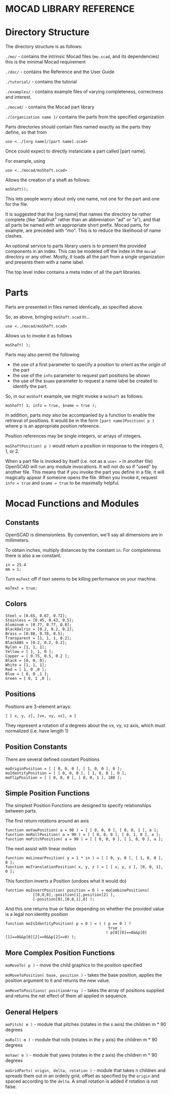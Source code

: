 # MOCAD LIBRARY REFERENCE

# Directory Structure

The directory structure is as follows:

```./mo/``` - contains the intrinsic Mocad files (```mo.scad```, and its dependencies)
this is the minimal Mocad requirement

```./doc/``` - contains the Reference and the User Guide

```./tutorial/``` - contains the tutorial

```./examples/``` - contains example files of varying completeness, correctness and interest.

```./mocad/``` - contains the Mocad part library

```./[organization name ]/``` contains the parts from the specified organization

Parts directories should contain files named exactly as the parts they define, so that from

```use <../[org name]/[part name].scad>```

Once could expect to directly instanciate a part called [part name].

For example, using

```use <../mocad/moShaft.scad>```

Allows the creation of a shaft as follows:

``` moShaft(); ```

This lets people worry about only one name, not one for the part and one for the file.

It is suggested that the [org name] that names the directory be rather complete (like
"adafruit" rather than an abbreviation "ad" or "a"), and that all parts be named with
an appropriate short prefix.  Mocad parts, for example, are preceded with "mo".  This is to reduce the likelihood of name clashes.

An optional service to parts library users is to present the provided components
in an index.  This can be modeled off the index in the ```mocad``` directory or any other.  Mostly, it loads all the part from a single organization and presents them with a name label.

The top level index contains a meta index of all the part libraries.

# Parts

Parts are presented in files named identically, as specified above.

So, as above, bringing ```moShaft.scad``` in...

```use <../mocad/moShaft.scad>```

Allows us to invoke it as follows

```moShaft( );```

Parts may also permit the following

- the use of a first parameter to specify a position to orient as the origin of the part
- the use of the ```info``` parameter to request part positions be shown
- the use of the ```$name``` parameter to request a name label be created to identify the part.

So, in our ```moShaft``` example, we might invoke a ```moShaft``` as follows:

```moShaft( 1, info = true, $name = true );```

In addition, parts *may* also be accompanied by a function to enable the retrieval of positions.  It would be in the form ```[part name]Position( p )``` where p is an
appropriate position reference.  

Position references may be single integers, or arrays of integers.

```moShaftPosition( p )``` would return a position in response to the integers 0, 1, or 2.

When a part file is invoked by itself (i.e. not as a ```use< >``` in another file) OpenSCAD will run any module invocations.  It will not do so if "used" by another file.  This means that if you invoke the part you define in a file, it will magically appear if someone opens the file.  When you invoke it, request ```info = true``` and ```$name = true``` to be maximally helpful.

# Mocad Functions and Modules

## Constants

OpenSCAD is dimensionless.  By convention, we'll say all dimensions are in millimeters.

To obtain inches, multiply distances by the constant ```in```.  For completeness there
is also a `mm` constant.

```
in = 25.4
mm = 1;
```

Turn ```moText``` off if text seems to be killing performance on your machine.
```
moText = true;
```

## Colors

```
Steel = [0.65, 0.67, 0.72];
Stainless = [0.45, 0.43, 0.5];
Aluminum = [0.77, 0.77, 0.8];
BlackDelrin = [0.2, 0.2, 0.2];
Brass = [0.88, 0.78, 0.5];
Transparent = [1, 1, 1, 0.2];
BlackABS = [0.2, 0.2, 0.2];
Nylon = [1, 1, 1];
Yellow = [ 1, 1, 0 ];
Copper = [ 0.75, 0.5, 0.2 ];
Black = [0, 0, 0];
White = [1, 1, 1];
Red = [ 1, 0 ,0 ];
Blue = [ 0, 0 ,1 ];
Green = [ 0, 1 ,0 ];
```

## Positions

Positions are 3-element arrays:

```
[ [ x, y, z], [vx, vy, vz], a ]
```
They represent a rotation of a degrees about the vx, vy, vz axis, which must normalized (i.e. have
length 1)

## Position Constants

There are several defined constant Positions

```
moOriginPosition = [ [ 0, 0, 0 ], [ 1, 0, 0 ], 0 ];
moIdentityPosition = [ [ 0, 0, 0 ], [ 1, 0, 0 ], 0 ];
moFlipPosition = [ [ 0, 0, 0 ], [ 0, 0, 1 ], 180 ];
```

## Simple Position Functions

The simplest Position Functions are designed to specify relationships between parts.

The first return rotations around an axis

```
function moYawPosition( a = 90 ) = [ [ 0, 0, 0 ], [ 0, 0, 1 ], a ];
function moRollPosition( a = 90 ) = [ [ 0, 0, 0 ], [ 0, 1, 0 ], a ];
function moPitchPosition( a = 90 ) = [ [ 0, 0, 0 ], [ 1, 0, 0 ], a ];
```

The next assist with linear motion

```
function moLinearPosition( y = 1 * in ) = [ [ 0, y, 0 ], [ 1, 0, 0 ], 0 ];
function moTranslationPosition( x, y, z ) = [ [ x, y, z ], [0, 0, 1], 0 ];
```

This function inverts a Position (undoes what it would do)

```
function moInvertPosition( position = 0 ) = moCombinePositions(
            [[0,0,0],-position[1],position[2] ],
            [-position[0],[0,0,1],0] );
```

And this one returns true or false depending on whether the provided value is a legal non
identity position

```
function moIsIdentityPosition( p = 0 ) = ( ( p == 0 ) ?
                                             true :
                                            ( p[0][0]==0&&p[0][1]==0&&p[0][2]==0&&p[2]==0) );
```


## More Complex Position Functions

```moMoveTo( p )``` - move the child graphics to the position specified

```moMoveToPosition( base, position )``` - takes the base position, applies the position
argument to it and returns the new value.

```moMoveToPositions( positionArray )``` - takes the array of positions supplied and
 returns the net effect of them all applied in sequence.

## General Helpers

```moPitch( m )``` - module that pitches (rotates in the x axis) the children m * 90 degrees

```moRoll( m )``` - module that rolls (rotates in the y axis) the children m * 90 degrees

```moYaw( m )``` - module that yaws (rotates in the z axis) the children m * 90 degrees

```moGridParts( origin, delta, rotation )``` - module that takes n children and
spreads them out in an orderly grid, offset as specified by the ```origin``` and spaced
according to the ```delta```.  A small rotation is added if rotation is not false.
